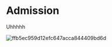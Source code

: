 # Admission
Uhhhhh

![ffb5ec959d12efc647acca844409bd6d](https://user-images.githubusercontent.com/80386070/184857293-fe4c15cb-c999-4c27-9c49-6d38c7739eba.jpg)
